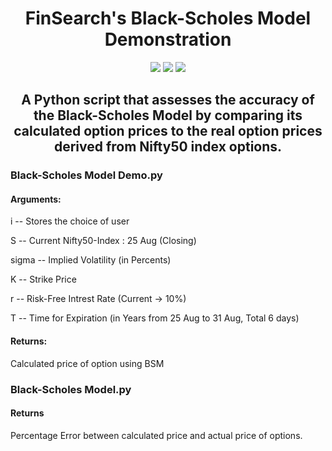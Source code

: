 <div align=center>
  
# FinSearch's Black-Scholes Model Demonstration
<img src='https://badges.strrl.dev/visits//Aviteshmurmu19/FinSearch-Final'></img> <img src='https://img.shields.io/badge/Python-badge?logo=PYTHON&logoColor=yellow&labelColor=grey&color=blue'></img> <img src='https://img.shields.io/github/repo-size/Aviteshmurmu19/FinSearch-Final'></img>

## A Python script that assesses the accuracy of the Black-Scholes Model by comparing its calculated option prices to the real option prices derived from Nifty50 index options.
</div>

### Black-Scholes Model Demo.py
#### Arguments:
i -- Stores the choice of user

S -- Current Nifty50-Index : 25 Aug (Closing)

sigma -- Implied Volatility (in Percents)

K -- Strike Price

r -- Risk-Free Intrest Rate (Current -> 10%)

T -- Time for Expiration (in Years from 25 Aug to 31 Aug, Total 6 days)

#### Returns:
Calculated price of option using BSM

### Black-Scholes Model.py
#### Returns
Percentage Error between calculated price and actual price of options.
